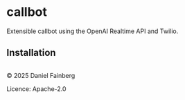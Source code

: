 # callbot

Extensible callbot using the OpenAI Realtime API and Twilio.

## Installation

```bash
```

© 2025 Daniel Fainberg

Licence: Apache-2.0
